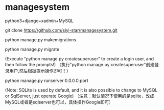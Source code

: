 # managesystem

python3+django+xadmin+MySQL


git clone https://github.com/siyi-star/managesystem.git


python manage.py makemigrations


python manage.py migrate


(Execute "python manage.py createsuperuser" to create a login user, and then follow the prompts!)
（执行"python manage.py createsuperuser"创建登录用户,然后根据提示操作即可！）


python manage.py runserver 0.0.0.0:port


(Note: SQLite is used by default, and it is also possible to change to MySQL or SqlServer, just operate Google)
（注意：默认情况下使用的是sqlite，改成MySQL或者是sqlserver也可以，具体操作Google即可）
